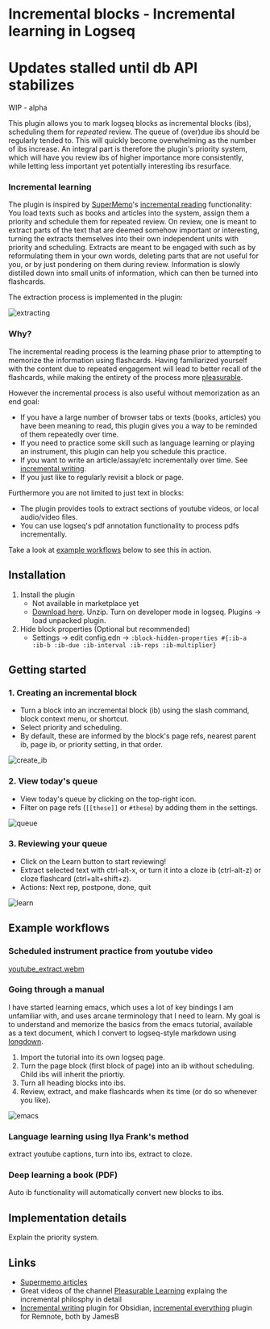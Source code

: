 # Incremental blocks - Incremental learning in Logseq

# Updates stalled until db API stabilizes 

WIP - alpha

This plugin allows you to mark logseq blocks as incremental blocks (ibs), scheduling them for _repeated_ review.
The queue of (over)due ibs should be regularly tended to.
This will quickly become overwhelming as the number of ibs increase.
An integral part is therefore the plugin's priority system, which will have you review ibs of higher importance more consistently, while letting less important yet potentially interesting ibs resurface.

### Incremental learning

The plugin is inspired by [SuperMemo](https://supermemo.store/products/supermemo-19-for-windows)'s [incremental reading](https://supermemo.guru/wiki/Incremental_reading) functionality:
You load texts such as books and articles into the system, assign them a priority and schedule them for repeated review.
On review, one is meant to extract parts of the text that are deemed somehow important or interesting, turning the extracts themselves into their own independent units with priority and scheduling.
Extracts are meant to be engaged with such as by reformulating them in your own words, deleting parts that are not useful for you, or by just pondering on them during review.
Information is slowly distilled down into small units of information, which can then be turned into flashcards.

The extraction process is implemented in the plugin:

![extracting](https://github.com/user-attachments/assets/5792c88b-dda9-42a9-805d-15033b5ce14a)


### Why?

The incremental reading process is the learning phase prior to attempting to memorize the information using flashcards.
Having familiarized yourself with the content due to repeated engagement will lead to better recall of the flashcards, while making the entirety of the process more [pleasurable](https://supermemo.guru/wiki/Pleasure_of_learning).

However the incremental process is also useful without memorization as an end goal:

- If you have a large number of browser tabs or texts (books, articles) you have been meaning to read, this plugin gives you a way to be reminded of them repeatedly over time.
- If you need to practice some skill such as language learning or playing an instrument, this plugin can help you schedule this practice.
- If you want to write an article/assay/etc incrementally over time. See [incremental writing](https://supermemo.guru/wiki/Incremental_writing).
- If you just like to regularly revisit a block or page.

Furthermore you are not limited to just text in blocks:

- The plugin provides tools to extract sections of youtube videos, or local audio/video files.
- You can use logseq's pdf annotation functionality to process pdfs incrementally.

Take a look at [example workflows](##example-workflows) below to see this in action.

## Installation
1. Install the plugin
    - Not available in marketplace yet
    - [Download here](https://github.com/mochar/logseq-incremental-blocks/releases). Unzip. Turn on developer mode in logseq. Plugins -> load unpacked plugin.
3. Hide block properties (Optional but recommended)
    - Settings -> edit config.edn -> `:block-hidden-properties #{:ib-a :ib-b :ib-due :ib-interval :ib-reps :ib-multiplier}`

## Getting started

### 1. Creating an incremental block

- Turn a block into an incremental block (ib) using the slash command, block context menu, or shortcut.
- Select priority and scheduling.
- By default, these are informed by the block's page refs, nearest parent ib, page ib, or priority setting, in that order.

![create_ib](https://github.com/user-attachments/assets/9c53af99-47b2-4013-960b-39c91684dbc0)


### 2. View today's queue

- View today's queue by clicking on the top-right icon.
- Filter on page refs (`[[these]]` or `#these`) by adding them in the settings.

![queue](https://github.com/user-attachments/assets/6217b3f5-862d-4428-8c8c-4aa2add7fea9)

### 3. Reviewing your queue

- Click on the Learn button to start reviewing!
- Extract selected text with ctrl-alt-x, or turn it into a cloze ib (ctrl-alt-z) or cloze flashcard (ctrl+alt+shift+z).
- Actions: Next rep, postpone, done, quit

![learn](https://github.com/user-attachments/assets/a9d96dc1-fb4f-4274-8442-5d5df6013883)

## Example workflows

### Scheduled instrument practice from youtube video

[youtube_extract.webm](https://github.com/user-attachments/assets/d12bdff9-18de-4393-820d-97e3c18becce)


### Going through a manual

I have started learning emacs, which uses a lot of key bindings I am unfamiliar with, and uses arcane terminology that I need to learn.
My goal is to understand and memorize the basics from the emacs tutorial, available as a text document, which I convert to logseq-style markdown using [longdown](https://github.com/dundalek/longdown).

1. Import the tutorial into its own logseq page.
2. Turn the page block (first block of page) into an ib without scheduling. Child ibs will inherit the priortiy.
3. Turn all heading blocks into ibs.
4. Review, extract, and make flashcards when its time (or do so whenever you like).

![emacs](https://github.com/user-attachments/assets/0adde37f-b788-4dbb-b7e2-f7940c3b5bc5)


### Language learning using Ilya Frank's method

extract youtube captions, turn into ibs, extract to cloze.

### Deep learning a book (PDF)

Auto ib functionality will automatically convert new blocks to ibs.

## Implementation details

Explain the priority system.

## Links

- [Supermemo articles](https://supermemopedia.com/wiki/SuperMemo_Websites)
- Great videos of the channel [Pleasurable Learning](https://www.youtube.com/@PleasurableLearning) explaing the incremental philosphy in detail
- [Incremental writing](https://github.com/bjsi/incremental-writing) plugin for Obsidian, [incremental everything](https://github.com/bjsi/incremental-everything) plugin for Remnote, both by JamesB
